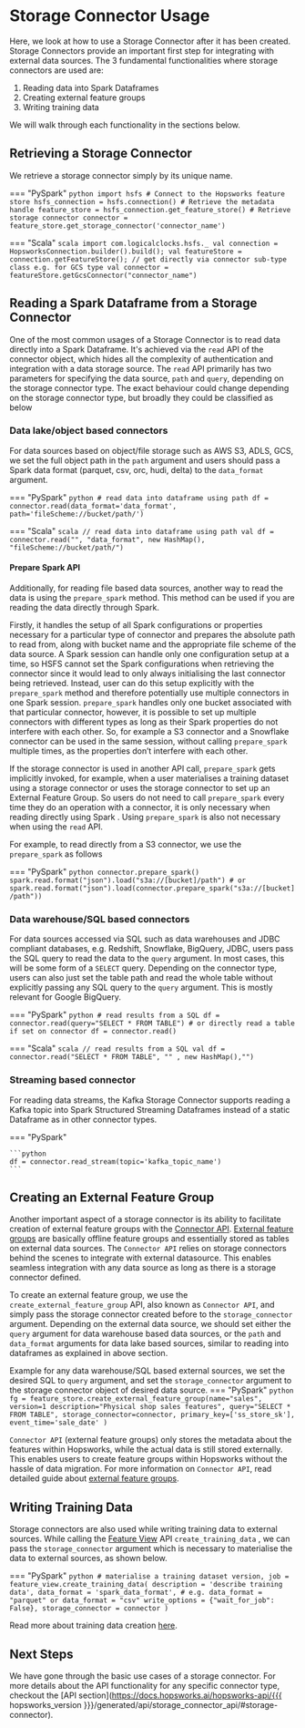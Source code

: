 # Storage Connector Usage
Here, we look at how to use a Storage Connector after it has been created.
Storage Connectors provide an important first step for integrating with external data sources.
The 3 fundamental functionalities where storage connectors are used are:

1. Reading data into Spark Dataframes
2. Creating external feature groups
3. Writing training data

We will walk through each functionality in the sections below.

## Retrieving a Storage Connector
We retrieve a storage connector simply by its unique name.

=== "PySpark"
    ```python
    import hsfs
    # Connect to the Hopsworks feature store
    hsfs_connection = hsfs.connection()
    # Retrieve the metadata handle
    feature_store = hsfs_connection.get_feature_store()
    # Retrieve storage connector
    connector = feature_store.get_storage_connector('connector_name')
    ```

=== "Scala"
    ```scala
    import com.logicalclocks.hsfs._
    val connection = HopsworksConnection.builder().build();
    val featureStore = connection.getFeatureStore();
    // get directly via connector sub-type class e.g. for GCS type
    val connector = featureStore.getGcsConnector("connector_name")
    ```

## Reading a Spark Dataframe from a Storage Connector

One of the most common usages of a Storage Connector is to read data directly into a Spark Dataframe.
It's achieved via the `read` API of the connector object, which hides all the complexity of authentication and integration
with a data storage source.
The `read` API primarily has two parameters for specifying the data source, `path` and `query`, depending on the storage connector type.
The exact behaviour could change depending on the storage connector type, but broadly they could be classified as below

### Data lake/object based connectors

For data sources based on object/file storage such as AWS S3, ADLS, GCS, we set the full object path in the `path` argument
and users should pass a Spark data format (parquet, csv, orc, hudi, delta) to the `data_format` argument.

=== "PySpark"
    ```python
    # read data into dataframe using path
    df = connector.read(data_format='data_format', path='fileScheme://bucket/path/')
    ```

=== "Scala"
    ```scala
    // read data into dataframe using path
    val df = connector.read("", "data_format", new HashMap(), "fileScheme://bucket/path/")
    ```

#### Prepare Spark API

Additionally, for reading file based data sources, another way to read the data is using the `prepare_spark` method. This method
can be used if you are reading the data directly through Spark.

Firstly, it handles the setup of all Spark configurations or properties necessary for a particular type of connector and
prepares the absolute path to read from, along with bucket name and the appropriate file scheme of the data source. A Spark session can handle only one configuration setup at a time, so HSFS cannot set the Spark configurations when retrieving the connector since it would lead to only always initialising the last connector being retrieved.
Instead, user can do this setup explicitly with the `prepare_spark` method and therefore potentially
use multiple connectors in one Spark session. `prepare_spark` handles only one bucket associated with that particular connector, however, it is possible to set up multiple connectors with different types as long as their Spark properties do not interfere with each other.
So, for example a S3 connector and a Snowflake connector can be used in the same session, without calling `prepare_spark` multiple times, as the properties don’t interfere with each other.

If the storage connector is used in another API call, `prepare_spark` gets implicitly invoked, for example,
when a user materialises a training dataset using a storage connector or uses the storage connector to set up an External Feature Group.
So users do not need to call `prepare_spark` every time they do an operation with a connector, it is only necessary when reading directly using Spark . Using `prepare_spark` is also
not necessary when using the `read` API.

For example, to read directly from a S3 connector, we use the `prepare_spark` as follows

=== "PySpark"
    ```python
    connector.prepare_spark()
    spark.read.format("json").load("s3a://[bucket]/path")
    # or
    spark.read.format("json").load(connector.prepare_spark("s3a://[bucket]/path"))
    ```

### Data warehouse/SQL based connectors

For data sources accessed via SQL such as data warehouses and JDBC compliant databases, e.g. Redshift, Snowflake, BigQuery, JDBC, users pass the SQL query to read the data to the `query`
argument. In most cases, this will be some form of a `SELECT` query. Depending on the connector type, users can also just set the table path and read the whole table without explicitly
passing any SQL query to the `query` argument. This is mostly relevant for Google BigQuery.

=== "PySpark"
    ```python
    # read results from a SQL
    df = connector.read(query="SELECT * FROM TABLE")
    # or directly read a table if set on connector
    df = connector.read()
    ```

=== "Scala"
    ```scala
    // read results from a SQL
    val df = connector.read("SELECT * FROM TABLE", "" , new HashMap(),"")
    ```

### Streaming based connector

For reading data streams, the Kafka Storage Connector supports reading a Kafka topic into Spark Structured Streaming Dataframes
instead of a static Dataframe as in other connector types.

=== "PySpark"

    ```python
    df = connector.read_stream(topic='kafka_topic_name')
    ```

## Creating an External Feature Group

Another important aspect of a storage connector is its ability to facilitate creation of external feature groups with
the [Connector API](../../../concepts/fs/feature_group/external_fg.md). [External feature groups](../feature_group/create_external.md) are basically offline feature groups
and essentially stored as tables on external data sources.
The `Connector API` relies on storage connectors behind the scenes to integrate with external datasource.
This enables seamless integration with any data source as long as there is a storage connector defined.

To create an external feature group, we use the `create_external_feature_group` API, also known as `Connector API`,
and simply pass the storage connector created before to the `storage_connector` argument.
Depending on the external data source, we should set either the `query` argument for data warehouse based data sources, or
the `path` and `data_format` arguments for data lake based sources, similar to reading into dataframes as explained in above section.

Example for any data warehouse/SQL based external sources, we set the desired SQL to `query` argument, and set the `storage_connector`
argument to the storage connector object of desired data source.
=== "PySpark"
    ```python
    fg = feature_store.create_external_feature_group(name="sales",
        version=1
        description="Physical shop sales features",
        query="SELECT * FROM TABLE",
        storage_connector=connector,
        primary_key=['ss_store_sk'],
        event_time='sale_date'
    )
    ```

`Connector API` (external feature groups) only stores the metadata about the features within Hopsworks,
while the actual data is still stored externally. This enables users to create feature groups within Hopsworks without the hassle of data migration.
For more information on `Connector API`, read detailed guide about [external feature groups](../feature_group/create_external.md).

## Writing Training Data

Storage connectors are also used while writing training data to external sources. While calling the
[Feature View](../../../concepts/fs/feature_view/fv_overview.md) API `create_training_data` , we can pass the `storage_connector` argument which is necessary to materialise
the data to external sources, as shown below.

=== "PySpark"
    ```python
    # materialise a training dataset
    version, job = feature_view.create_training_data(
        description = 'describe training data',
        data_format = 'spark_data_format', # e.g. data_format = "parquet" or data_format = "csv"
        write_options = {"wait_for_job": False},
        storage_connector = connector
    )
    ```

Read more about training data creation [here](../feature_view/training-data.md).

## Next Steps
We have gone through the basic use cases of a storage connector.
For more details about the API functionality for any specific connector type,
checkout the [API section](https://docs.hopsworks.ai/hopsworks-api/{{{ hopsworks_version }}}/generated/api/storage_connector_api/#storage-connector).


